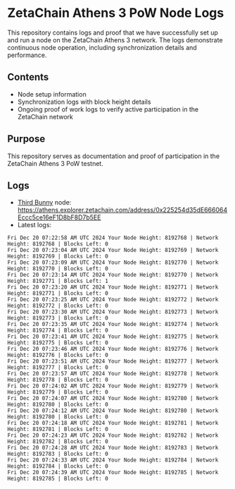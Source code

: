 # ZetaChain Athens 3 PoW Node Logs
This repository contains logs and proof that we have successfully set up and run a node on the ZetaChain Athens 3 network. The logs demonstrate continuous node operation, including synchronization details and performance.

## Contents
- Node setup information
- Synchronization logs with block height details
- Ongoing proof of work logs to verify active participation in the ZetaChain network

## Purpose
This repository serves as documentation and proof of participation in the ZetaChain Athens 3 PoW testnet.

## Logs

- [Third Bunny](https://thirdbunny.xyz/) node: https://athens.explorer.zetachain.com/address/0x225254d35dE666064Eccc5ce16eF1D8bF8D7b5EE
- Latest logs:
```
Fri Dec 20 07:22:58 AM UTC 2024 Your Node Height: 8192768 | Network Height: 8192768 | Blocks Left: 0
Fri Dec 20 07:23:04 AM UTC 2024 Your Node Height: 8192769 | Network Height: 8192769 | Blocks Left: 0
Fri Dec 20 07:23:09 AM UTC 2024 Your Node Height: 8192770 | Network Height: 8192770 | Blocks Left: 0
Fri Dec 20 07:23:14 AM UTC 2024 Your Node Height: 8192770 | Network Height: 8192771 | Blocks Left: 1
Fri Dec 20 07:23:20 AM UTC 2024 Your Node Height: 8192771 | Network Height: 8192771 | Blocks Left: 0
Fri Dec 20 07:23:25 AM UTC 2024 Your Node Height: 8192772 | Network Height: 8192772 | Blocks Left: 0
Fri Dec 20 07:23:30 AM UTC 2024 Your Node Height: 8192773 | Network Height: 8192773 | Blocks Left: 0
Fri Dec 20 07:23:35 AM UTC 2024 Your Node Height: 8192774 | Network Height: 8192774 | Blocks Left: 0
Fri Dec 20 07:23:41 AM UTC 2024 Your Node Height: 8192775 | Network Height: 8192775 | Blocks Left: 0
Fri Dec 20 07:23:46 AM UTC 2024 Your Node Height: 8192776 | Network Height: 8192776 | Blocks Left: 0
Fri Dec 20 07:23:51 AM UTC 2024 Your Node Height: 8192777 | Network Height: 8192777 | Blocks Left: 0
Fri Dec 20 07:23:57 AM UTC 2024 Your Node Height: 8192778 | Network Height: 8192778 | Blocks Left: 0
Fri Dec 20 07:24:02 AM UTC 2024 Your Node Height: 8192779 | Network Height: 8192779 | Blocks Left: 0
Fri Dec 20 07:24:07 AM UTC 2024 Your Node Height: 8192780 | Network Height: 8192780 | Blocks Left: 0
Fri Dec 20 07:24:12 AM UTC 2024 Your Node Height: 8192780 | Network Height: 8192780 | Blocks Left: 0
Fri Dec 20 07:24:18 AM UTC 2024 Your Node Height: 8192781 | Network Height: 8192781 | Blocks Left: 0
Fri Dec 20 07:24:23 AM UTC 2024 Your Node Height: 8192782 | Network Height: 8192782 | Blocks Left: 0
Fri Dec 20 07:24:28 AM UTC 2024 Your Node Height: 8192783 | Network Height: 8192783 | Blocks Left: 0
Fri Dec 20 07:24:33 AM UTC 2024 Your Node Height: 8192784 | Network Height: 8192784 | Blocks Left: 0
Fri Dec 20 07:24:39 AM UTC 2024 Your Node Height: 8192785 | Network Height: 8192785 | Blocks Left: 0
```

